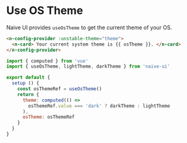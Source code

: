 # Use OS Theme

Naive UI provides `useOsTheme` to get the current theme of your OS.

```html
<n-config-provider :unstable-theme="theme">
  <n-card> Your current system theme is {{ osTheme }}. </n-card>
</n-config-provider>
```

```js
import { computed } from 'vue'
import { useOsTheme, lightTheme, darkTheme } from 'naive-ui'

export default {
  setup () {
    const osThemeRef = useOsTheme()
    return {
      theme: computed(() =>
        osThemeRef.value === 'dark' ? darkTheme : lightTheme
      ),
      osTheme: osThemeRef
    }
  }
}
```

